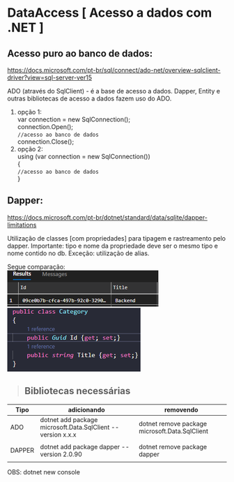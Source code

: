 # DataAccess [ Acesso a dados com .NET ]

## Acesso puro ao banco de dados: 
https://docs.microsoft.com/pt-br/sql/connect/ado-net/overview-sqlclient-driver?view=sql-server-ver15  


ADO (através do SqlClient) - é a base de acesso a dados. Dapper, Entity e outras bibliotecas de acesso a dados fazem uso do ADO.


1. opção 1: </br>
  var connection = new SqlConnection();</br>
            connection.Open();</br>
                `//acesso ao banco de dados`</br>
            connection.Close();</br>
2. opção 2: </br>
            using (var connection = new SqlConnection())</br>
            {</br>
                `//acesso ao banco de dados`</br>
            }</br>

## Dapper: 
 https://docs.microsoft.com/pt-br/dotnet/standard/data/sqlite/dapper-limitations
 
 
 Utilização de classes [com propriedades] para tipagem e rastreamento pelo dapper. 
 Importante: tipo e nome da propriedade deve ser o mesmo tipo e nome contido no db. Exceção: utilização de alias. 
 
 
 Segue comparação: </br> 
![tbl](src/img/tblcateg.PNG)
![class](src/img/classcateg.PNG)


## 
 > ## Bibliotecas necessárias

| Tipo| adicionando  | removendo                                             |
|---  | --- | ----------------------------------------------------- |
| ADO | dotnet add package microsoft.Data.SqlClient --version x.x.x  | dotnet remove package microsoft.Data.SqlClient |
|  |  |        |
| DAPPER | dotnet add package dapper --version 2.0.90  | dotnet remove package dapper |
| |  | |

OBS: dotnet new console 
